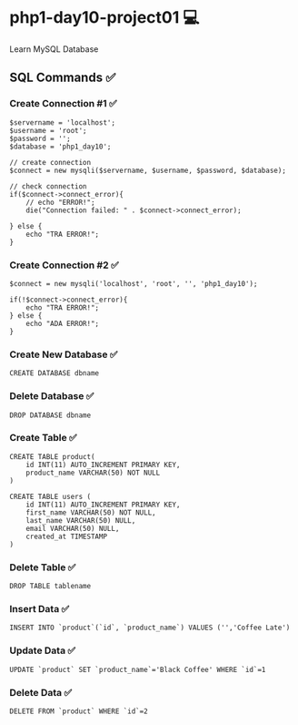 # php1-day10-project01 💻
Learn MySQL Database 


## SQL Commands ✅

### Create Connection #1 ✅
    $servername = 'localhost';
    $username = 'root';
    $password = '';
    $database = 'php1_day10';

    // create connection
    $connect = new mysqli($servername, $username, $password, $database);

    // check connection
    if($connect->connect_error){
        // echo "ERROR!";
        die("Connection failed: " . $connect->connect_error);

    } else {
        echo "TRA ERROR!";
    }

### Create Connection #2 ✅
    $connect = new mysqli('localhost', 'root', '', 'php1_day10');

    if(!$connect->connect_error){
        echo "TRA ERROR!";
    } else {
        echo "ADA ERROR!";
    }

### Create New Database ✅
    CREATE DATABASE dbname

### Delete Database ✅
    DROP DATABASE dbname

### Create Table ✅
    CREATE TABLE product(
        id INT(11) AUTO_INCREMENT PRIMARY KEY,
        product_name VARCHAR(50) NOT NULL
    )

    CREATE TABLE users (
        id INT(11) AUTO_INCREMENT PRIMARY KEY,
        first_name VARCHAR(50) NOT NULL,
        last_name VARCHAR(50) NULL,
        email VARCHAR(50) NULL,
        created_at TIMESTAMP
    )

### Delete Table ✅
    DROP TABLE tablename
 
### Insert Data ✅
    INSERT INTO `product`(`id`, `product_name`) VALUES ('','Coffee Late')

### Update Data ✅
    UPDATE `product` SET `product_name`='Black Coffee' WHERE `id`=1

### Delete Data ✅
    DELETE FROM `product` WHERE `id`=2